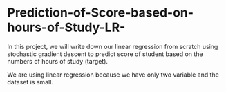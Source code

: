 # Prediction-of-Score-based-on-hours-of-Study-LR-

In this project, we will write down our linear regression from scratch using stochastic gradient descent to predict score of student based on the numbers of hours of study (target).

We are using linear regression because we have only two variable and the dataset is small.


